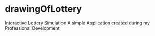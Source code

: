# drawingOfLottery
Interactive Lottery Simulation
A simple Application created during my Professional Development
